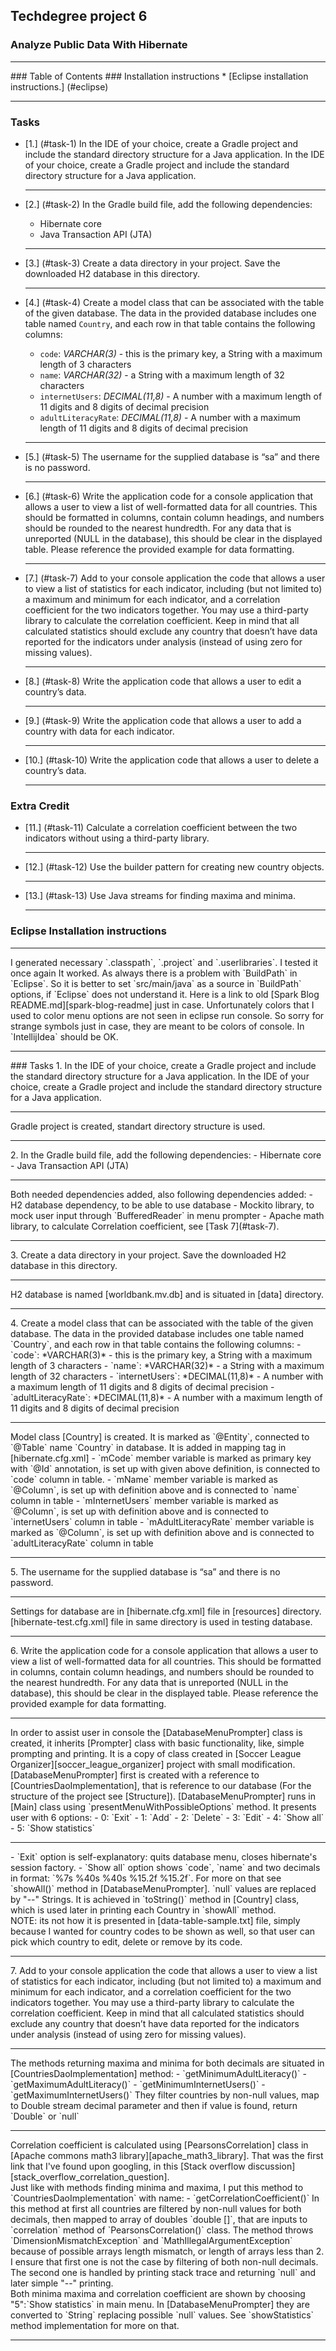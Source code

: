 ## Techdegree project 6
### Analyze Public Data With Hibernate
<hr>
### Table of Contents
### Installation instructions
* [Eclipse installation instructions.] (#eclipse)
<hr>

### Tasks
* [1.] (#task-1) 
    In the IDE of your choice, create a Gradle project and include the 
    standard directory structure for a Java application. In the IDE 
    of your choice, create a Gradle project and include the standard 
    directory structure for a Java application.
    <hr>
* [2.] (#task-2) 
    In the Gradle build file, add the following 
    dependencies:
    - Hibernate core
    - Java Transaction API (JTA)
    <hr>
* [3.] (#task-3)
    Create a data directory in your project. Save the downloaded 
    H2 database in this directory.
    <hr>
* [4.] (#task-4)
    Create a model class that can be associated with the table of 
    the given database. The data in the provided database includes 
    one table named `Country`, and each row in that table contains 
    the following columns:
    - `code`: *VARCHAR(3)* - this is the primary key, a String with a 
        maximum length of 3 characters
    - `name`: *VARCHAR(32)* - a String with a maximum length of 32 
        characters
    - `internetUsers`: *DECIMAL(11,8)* - A number with a maximum 
        length of 11 digits and 8 digits of decimal precision
    - `adultLiteracyRate`: *DECIMAL(11,8)* - A number with a 
        maximum length of 11 digits and 8 digits of decimal 
        precision

    <hr>
* [5.] (#task-5)
    The username for the supplied database is “sa” and there is no 
    password.
    <hr>
* [6.] (#task-6)
    Write the application code for a console application that 
    allows a user to view a list of well-formatted data for 
    all countries. This should be formatted in columns, contain 
    column headings, and numbers should be rounded to the nearest 
    hundredth. For any data that is unreported 
    (NULL in the database), this should be clear in the displayed 
    table. Please reference the provided example for data 
    formatting.
    <hr>
* [7.] (#task-7) 
    Add to your console application the code that allows a user to 
    view a list of statistics for each indicator, including (but 
    not limited to) a maximum and minimum for each indicator, and 
    a correlation coefficient for the two indicators together. 
    You may use a third-party library to calculate the correlation 
    coefficient. Keep in mind that all calculated statistics 
    should exclude any country that doesn’t have data reported for 
    the indicators under analysis (instead of using zero for 
    missing values).
    <hr>
* [8.] (#task-8) 
    Write the application code that allows a user to edit a 
    country’s data.
    <hr>
* [9.] (#task-9) 
    Write the application code that allows a user to add a 
    country with data for each indicator.
    <hr>
* [10.] (#task-10) 
    Write the application code that allows a user to delete a 
    country’s data.
    <hr>

### Extra Credit
* [11.] (#task-11) 
    Calculate a correlation coefficient between the two 
    indicators without using a third-party library.
    <hr>
* [12.] (#task-12) 
    Use the builder pattern for creating new country objects.
    <hr>
* [13.] (#task-13) 
    Use Java streams for finding maxima and minima.
    <hr>

<!--Links-->
<!--External URLs-->
[spark-blog-readme]: 
    https://github.com/nikiforov-alexander/pt4-spark-blog#eclipse "https://github.com/nikiforov-alexander/pt4-spark-blog#eclipse"
[soccer_league_organizer]:
    https://github.com/nikiforov-alexander/pt2-soccer-league-organizer "https://github.com/nikiforov-alexander/pt2-soccer-league-organizer"
[PearsonsCorrelation]:
    http://commons.apache.org/proper/commons-math/apidocs/org/apache/commons/math3/stat/correlation/PearsonsCorrelation.html "http://commons.apache.org/proper/commons-math/apidocs/org/apache/commons/math3/stat/correlation/PearsonsCorrelation.html"
[apache_math3_library]:
    https://mvnrepository.com/artifact/org.apache.commons/commons-math3 "https://mvnrepository.com/artifact/org.apache.commons/commons-math3"
[stack_overflow_correlation_question]:
   http://stackoverflow.com/questions/28428365/how-to-find-correlation-between-two-integer-arrays-in-java "http://stackoverflow.com/questions/28428365/how-to-find-correlation-between-two-integer-arrays-in-java"
<!--Dirs-->
[data]: data "data"
[resources]: 
    src/main/resources "src/main/resources" 
<!--Files-->
[worldbank.mv.db]: data/worldbank.mv.db "data/worldbank.mv.db"
[hibernate.cfg.xml]: 
    src/main/resources/hibernate.cfg.xml "src/main/resources/hibernate.cfg.xml"
[hibernate-test.cfg.xml]: 
    src/main/resources/hibernate-test.cfg.xml "src/main/resources/hibernate-test.cfg.xml"
[data-table-sample.txt]:
   public-data/data-table-sample.txt "public-data/data-table-sample.txt"
<!--Classes-->
[Country]: 
    src/main/java/com/techdegree/hibernate/model/Country.java "src/main/java/com/techdegree/hibernate/model/Country.java"
[DatabaseMenuPrompter]: 
    src/main/java/com/techdegree/hibernate/controller/DatabaseMenuPrompter.java "src/main/java/com/techdegree/hibernate/controller/DatabaseMenuPrompter.java"
[Prompter]: 
    src/main/java/com/techdegree/hibernate/controller/Prompter.java "src/main/java/com/techdegree/hibernate/controller/Prompter.java"
[CountriesDaoImplementation]: 
    src/main/java/com/techdegree/hibernate/dao/CountriesDaoImplementation.java "src/main/java/com/techdegree/hibernate/dao/CountriesDaoImplementation.java"
[Main]: 
    src/main/java/com/techdegree/hibernate/Main.java "src/main/java/com/techdegree/hibernate/Main.java"


### Eclipse Installation instructions
<hr> <a id="eclipse"></a>
    I generated necessary `.classpath`, `.project` and 
    `.userlibraries`. I tested it once again
    It worked. As always there is a problem with `BuildPath` in 
    `Eclipse`.
    So it is better to set `src/main/java` as a source in `BuildPath`
    options, if `Eclipse` does not understand it. Here is a link to old
    [Spark Blog README.md][spark-blog-readme] just in case. 
    Unfortunately colors that I used to color menu options are
    not seen in eclipse run console. So sorry for strange symbols
    just in case, they are meant to be colors of console. In
    `IntellijIdea` should be OK.
<hr>
### Tasks
1. <a id="task-1"></a>
    In the IDE of your choice, create a Gradle project and include the 
    standard directory structure for a Java application. In the IDE 
    of your choice, create a Gradle project and include the standard 
    directory structure for a Java application.
    <hr>
    Gradle project is created, standart directory structure is 
    used.
<hr>
2. <a id="task-2"></a>
    In the Gradle build file, add the following 
    dependencies:
    - Hibernate core
    - Java Transaction API (JTA)
    <hr>
    Both needed dependencies added, also following dependencies 
    added:
    - H2 database dependency, to be able to use database
    - Mockito library, to mock user input through `BufferedReader` 
        in menu prompter
    - Apache math library, to calculate Correlation coefficient,
        see [Task 7](#task-7).
<hr>
3. <a id="task-3"></a>
    Create a data directory in your project. Save the downloaded 
    H2 database in this directory.
    <hr>
    H2 database is named [worldbank.mv.db] and is situated in 
    [data] directory.
<hr>
4. <a id="task-4"></a>
    Create a model class that can be associated with the table of 
    the given database. The data in the provided database includes 
    one table named `Country`, and each row in that table contains 
    the following columns:
    - `code`: *VARCHAR(3)* - this is the primary key, a String with a 
        maximum length of 3 characters
    - `name`: *VARCHAR(32)* - a String with a maximum length of 32 
        characters
    - `internetUsers`: *DECIMAL(11,8)* - A number with a maximum 
        length of 11 digits and 8 digits of decimal precision
    - `adultLiteracyRate`: *DECIMAL(11,8)* - A number with a 
        maximum length of 11 digits and 8 digits of decimal 
        precision
    <hr>
    Model class [Country] is created. It is marked as `@Entity`,
    connected to `@Table` name `Country` in database. It is 
    added in mapping tag in [hibernate.cfg.xml] 
    - `mCode` member variable is marked as primary key with `@Id` 
        annotation, is set up with given above definition,
        is connected to `code` column in table.
    - `mName` member variable is marked as `@Column`, is set up
        with definition above and is
        connected to `name` column in table 
    - `mInternetUsers` member variable is marked as `@Column`, is
        set up with definition above and 
        is connected to `internetUsers` column in table 
    - `mAdultLiteracyRate` member variable is marked as `@Column`, is
        set up with definition above and 
        is connected to `adultLiteracyRate` column in table 
<hr>
5. <a id="task-5"></a>
    The username for the supplied database is “sa” and there is no 
    password.
    <hr>
    Settings for database are in [hibernate.cfg.xml] file in
    [resources] directory.
    [hibernate-test.cfg.xml] file in same directory is used in 
    testing database.
<hr>
6. <a id="task-6"></a>
    Write the application code for a console application that 
    allows a user to view a list of well-formatted data for 
    all countries. This should be formatted in columns, contain 
    column headings, and numbers should be rounded to the nearest 
    hundredth. For any data that is unreported 
    (NULL in the database), this should be clear in the displayed 
    table. Please reference the provided example for data 
    formatting.
    <hr>
    In order to assist user in console the [DatabaseMenuPrompter] 
    class is created, it inherits [Prompter] class with basic
    functionality, like, simple prompting and printing. It is 
    a copy of class created in 
    [Soccer League Organizer][soccer_league_organizer]
    project with small modification. [DatabaseMenuPrompter] first is
    created with a reference to [CountriesDaoImplementation], that
    is reference to our database (For the structure of the project
    see [Structure]). [DatabaseMenuPrompter] runs in [Main] class
    using `presentMenuWithPossibleOptions` method. It presents 
    user with 6 options:
    - 0: `Exit`
    - 1: `Add`
    - 2: `Delete`
    - 3: `Edit`
    - 4: `Show all`
    - 5: `Show statistics`
    <hr>
    - `Exit` option is self-explanatory: quits database menu, closes
        hibernate's session factory.
    - `Show all` option shows `code`, `name` and two decimals in 
        format: `%7s %40s %40s %15.2f %15.2f`. For more on that 
        see `showAll()` method in [DatabaseMenuPrompter]. `null`
        values are replaced by "--" Strings. It is achieved in
        `toString()` method in [Country] class, which is used later
        in printing each Country in `showAll` method.
        <br>
        NOTE: its not how it is presented in [data-table-sample.txt]
        file, simply because I wanted for country codes to be 
        shown as well, so that user can pick which country to
        edit, delete or remove by its code.
<hr>
7. <a id="task-7"></a>
    Add to your console application the code that allows a user to 
    view a list of statistics for each indicator, including (but 
    not limited to) a maximum and minimum for each indicator, and 
    a correlation coefficient for the two indicators together. 
    You may use a third-party library to calculate the correlation 
    coefficient. Keep in mind that all calculated statistics 
    should exclude any country that doesn’t have data reported for 
    the indicators under analysis (instead of using zero for 
    missing values).
    <hr>
    The methods returning maxima and minima for both decimals are
    situated in [CountriesDaoImplementation] method:
    - `getMinimumAdultLiteracy()`
    - `getMaximumAdultLiteracy()`
    - `getMinimumInternetUsers()`
    - `getMaximumInternetUsers()`
    They filter countries by non-null values, map to Double
    stream decimal parameter and then if value is found, return
    `Double` or `null`
    <hr>
    Correlation coefficient is calculated using 
    [PearsonsCorrelation] class in 
    [Apache commons math3 library][apache_math3_library].
    That was the first link that I've found upon googling,
    in this 
    [Stack overflow discussion][stack_overflow_correlation_question].
    <br>
    Just like with methods finding minima and maxima, I put this
    method to `CountriesDaoImplementation` with name:
    - `getCorrelationCoefficient()`
    In this method at first all countries are filtered by non-null
    values for both decimals, then mapped to array of doubles 
    `double []`, that are inputs to `correlation` method of 
    `PearsonsCorrelation()` class. The method throws
    `DimensionMismatchException` and `MathIllegalArgumentException` 
    because of possible arrays length mismatch, or length of arrays
    less than 2. I ensure that first one is not the case by
    filtering of both non-null decimals. The second one is handled
    by printing stack trace and returning `null` and later simple
    "--" printing.
    <br>
    Both minima maxima and correlation coefficient are shown
    by choosing "5":`Show statistics` in main menu. 
    In [DatabaseMenuPrompter] they are converted
    to `String` replacing possible `null` values. See
    `showStatistics` method implementation for more on that.
<hr>

